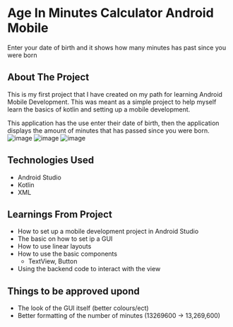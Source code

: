 # Age In Minutes Calculator Android Mobile
Enter your date of birth and it shows how many minutes has past since you were born

## About The Project
This is my first project that I have created on my path for learning Android Mobile Development. This was meant as a simple project to help myself learn the basics of kotlin and setting up a mobile development.

This application has the use enter their date of birth, then the application displays the amount of minutes that has passed since you were born.
![image](https://user-images.githubusercontent.com/48148988/183247319-2b4cd96c-15f3-4708-b11b-57a045bf8d35.png)
![image](https://user-images.githubusercontent.com/48148988/183247341-e1b145c1-9c15-46e3-9d91-7813e3ae3754.png)
![image](https://user-images.githubusercontent.com/48148988/183247349-f2504b44-84ee-4cee-9143-0be18b30f545.png)

## Technologies Used
 - Android Studio
 - Kotlin
 - XML

## Learnings From Project
 - How to set up a mobile development project in Android Studio
 - The basic on how to set ip a GUI
 - How to use linear layouts
 - How to use the basic components
   - TextView, Button
 - Using the backend code to interact with the view

## Things to be approved upond
 - The look of the GUI itself (better colours/ect)
 - Better formatting of the number of minutes (13269600 -> 13,269,600)
